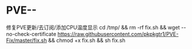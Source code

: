 # PVE--
修复PVE更新/去订阅/添加CPU温度显示
cd /tmp/ && rm -rf fix.sh && wget --no-check-certificate https://raw.githubusercontent.com/pkpkgtr1/PVE-Fix/master/fix.sh && chmod +x fix.sh && sh fix.sh 

